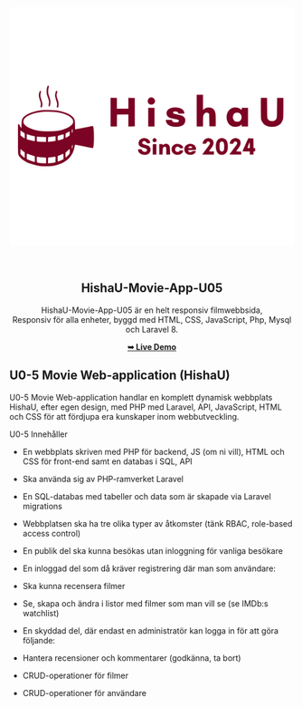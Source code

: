 <p align="center"><a href="#" target="_blank"><img src="./public/images/logo.svg"></a></p>





<div align="center">

  <br />

  <h2 align="center">HishaU-Movie-App-U05</h2>

  HishaU-Movie-App-U05 är en helt responsiv filmwebbsida, <br />Responsiv för alla enheter, byggd med HTML, CSS, JavaScript, Php, Mysql och Laravel 8.

  <a href="https://codewithsadee.github.io/filmlane/"><strong>➥ Live Demo</strong></a>

</div>


## U0-5 Movie Web-application (HishaU)

U0-5 Movie Web-application handlar en komplett dynamisk webbplats HishaU, efter egen design, med PHP med Laravel, API, JavaScript, HTML och CSS för att fördjupa era kunskaper inom webbutveckling.


U0-5 Innehåller 

- En webbplats skriven med PHP för backend, JS (om ni vill), HTML och CSS för front-end samt en databas i SQL, API 

- Ska använda sig av PHP-ramverket Laravel

- En SQL-databas med tabeller och data som är skapade via Laravel migrations

- Webbplatsen ska ha tre olika typer av åtkomster (tänk RBAC, role-based access control)

- En publik del ska kunna besökas utan inloggning för vanliga besökare

- En inloggad del som då kräver registrering där man som användare:

- Ska kunna recensera filmer

- Se, skapa och ändra i listor med filmer som man vill se (se IMDb:s watchlist)

- En skyddad del, där endast en administratör kan logga in för att göra följande:

- Hantera recensioner och kommentarer (godkänna, ta bort)

- CRUD-operationer för filmer

- CRUD-operationer för användare